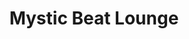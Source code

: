 ---
client: MBL
title: Mystic Beat Lounge
logo: 
website: 
location: Sonoma County, Ca.
category: client
layout: client
---